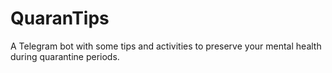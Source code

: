 # QuaranTips
A Telegram bot with some tips and activities to preserve your mental health during quarantine periods.
